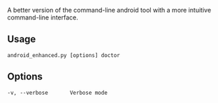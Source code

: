 A better version of the command-line android tool with a more intuitive command-line interface.

## Usage
    android_enhanced.py [options] doctor


## Options
    -v, --verbose       Verbose mode